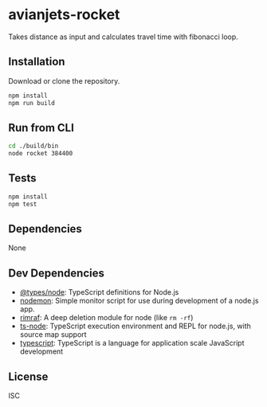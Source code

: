 # avianjets-rocket

Takes distance as input and calculates travel time with fibonacci loop.

## Installation

Download or clone the repository.

```sh
npm install
npm run build
```
## Run from CLI

```sh
cd ./build/bin
node rocket 384400
```

## Tests

```sh
npm install
npm test
```

## Dependencies

None

## Dev Dependencies

- [@types/node](https://ghub.io/@types/node): TypeScript definitions for Node.js
- [nodemon](https://ghub.io/nodemon): Simple monitor script for use during development of a node.js app.
- [rimraf](https://ghub.io/rimraf): A deep deletion module for node (like `rm -rf`)
- [ts-node](https://ghub.io/ts-node): TypeScript execution environment and REPL for node.js, with source map support
- [typescript](https://ghub.io/typescript): TypeScript is a language for application scale JavaScript development

## License

ISC
